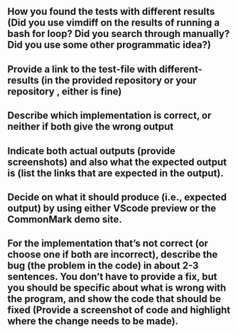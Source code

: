 ## How you found the tests with different results (Did you use vimdiff on the results of running a bash for loop? Did you search through manually? Did you use some other programmatic idea?)

## Provide a link to the test-file with different-results (in the provided repository or your repository , either is fine)

## Describe which implementation is correct, or neither if both give the wrong output
## Indicate both actual outputs (provide screenshots) and also what the expected output is (list the links that are expected in the output).

## Decide on what it should produce (i.e., expected output) by using either VScode preview or the CommonMark demo site.

## For the implementation that’s not correct (or choose one if both are incorrect), describe the bug (the problem in the code) in about 2-3 sentences. You don’t have to provide a fix, but you should be specific about what is wrong with the program, and show the code that should be fixed (Provide a screenshot of code and highlight where the change needs to be made).
